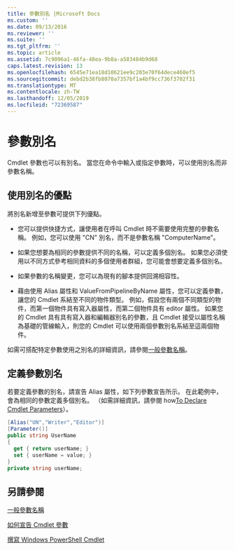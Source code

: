 ```yaml
---
title: 參數別名 |Microsoft Docs
ms.custom: ''
ms.date: 09/13/2016
ms.reviewer: ''
ms.suite: ''
ms.tgt_pltfrm: ''
ms.topic: article
ms.assetid: 7c9096a1-46fa-48ea-9b8a-a583484b9d68
caps.latest.revision: 13
ms.openlocfilehash: 6545e71ea18d10621ee9c203e70f64dece460ef5
ms.sourcegitcommit: debd2b38fb8070a7357bf1a4bf9cc736f3702f31
ms.translationtype: MT
ms.contentlocale: zh-TW
ms.lasthandoff: 12/05/2019
ms.locfileid: "72369587"
---
```

# <a name="parameter-aliases"></a>參數別名

Cmdlet 參數也可以有別名。 當您在命令中輸入或指定參數時，可以使用別名而非參數名稱。

## <a name="benefits-of-using-aliases"></a>使用別名的優點

將別名新增至參數可提供下列優點。

- 您可以提供快捷方式，讓使用者在呼叫 Cmdlet 時不需要使用完整的參數名稱。 例如，您可以使用 "CN" 別名，而不是參數名稱 "ComputerName"。

- 如果您想要為相同的參數提供不同的名稱，可以定義多個別名。 如果您必須使用以不同方式參考相同資料的多個使用者群組，您可能會想要定義多個別名。

- 如果參數的名稱變更，您可以為現有的腳本提供回溯相容性。

- 藉由使用 Alias 屬性和 ValueFromPipelineByName 屬性，您可以定義參數，讓您的 Cmdlet 系結至不同的物件類型。 例如，假設您有兩個不同類型的物件，而第一個物件具有寫入器屬性，而第二個物件具有 editor 屬性。 如果您的 Cmdlet 具有具有寫入器和編輯器別名的參數，且 Cmdlet 接受以屬性名稱為基礎的管線輸入，則您的 Cmdlet 可以使用兩個參數別名系結至這兩個物件。

如需可搭配特定參數使用之別名的詳細資訊，請參閱[一般參數名稱](./common-parameter-names.md)。

## <a name="defining-parameter-aliases"></a>定義參數別名

若要定義參數的別名，請宣告 Alias 屬性，如下列參數宣告所示。 在此範例中，會為相同的參數定義多個別名。 （如需詳細資訊，請參閱 how[To Declare Cmdlet Parameters](./how-to-declare-cmdlet-parameters.md)）。

```csharp
[Alias("UN","Writer","Editor")]
[Parameter()]
public string UserName
{
  get { return userName; }
  set { userName = value; }
}
private string userName;
```

## <a name="see-also"></a>另請參閱

[一般參數名稱](./common-parameter-names.md)

[如何宣告 Cmdlet 參數](./how-to-declare-cmdlet-parameters.md)

[撰寫 Windows PowerShell Cmdlet](./writing-a-windows-powershell-cmdlet.md)
